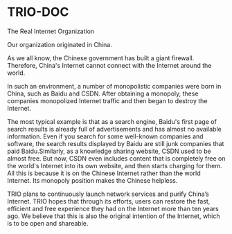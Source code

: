 # TRIO-DOC
The Real Internet Organization

Our organization originated in China.

As we all know, the Chinese government has built a giant firewall. Therefore, China's Internet cannot connect with the Internet around the world.

In such an environment, a number of monopolistic companies were born in China, such as Baidu and CSDN. After obtaining a monopoly, these companies monopolized Internet traffic and then began to destroy the Internet.

The most typical example is that as a search engine, Baidu's first page of search results is already full of advertisements and has almost no available information. Even if you search for some well-known companies and software, the search results displayed by Baidu are still junk companies that paid Baidu.Similarly, as a knowledge sharing website, CSDN used to be almost free. But now, CSDN even includes content that is completely free on the world's Internet into its own website, and then starts charging for them. All this is because it is on the Chinese Internet rather than the world Internet. Its monopoly position makes the Chinese helpless.

TRIO plans to continuously launch network services and purify China’s Internet. TRIO hopes that through its efforts, users can restore the fast, efficient and free experience they had on the Internet more than ten years ago. We believe that this is also the original intention of the Internet, which is to be open and shareable.
